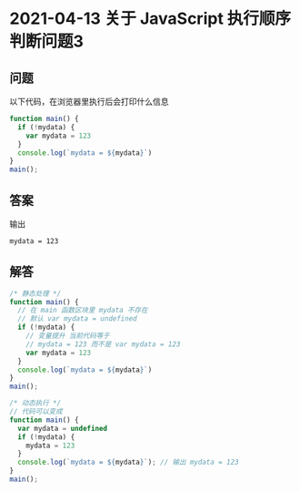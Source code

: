 # 2021-04-13 关于 JavaScript 执行顺序判断问题3

## 问题

以下代码，在浏览器里执行后会打印什么信息

```js
function main() {
  if (!mydata) {
    var mydata = 123
  }
  console.log(`mydata = ${mydata}`)
}
main();
```

## 答案

输出

```sh
mydata = 123
```

## 解答

```js
/* 静态处理 */
function main() {
  // 在 main 函数区块里 mydata 不存在
  // 默认 var mydata = undefined
  if (!mydata) {
    // 变量提升 当前代码等于
    // mydata = 123 而不是 var mydata = 123
    var mydata = 123
  }
  console.log(`mydata = ${mydata}`)
}
main();

/* 动态执行 */
// 代码可以变成
function main() {
  var mydata = undefined
  if (!mydata) {
    mydata = 123
  }
  console.log(`mydata = ${mydata}`); // 输出 mydata = 123
}
main();

```